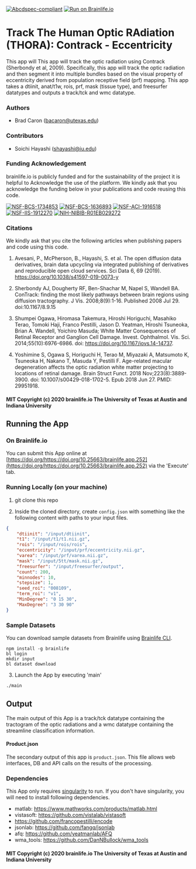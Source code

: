 [![Abcdspec-compliant](https://img.shields.io/badge/ABCD_Spec-v1.1-green.svg)](https://github.com/brain-life/abcd-spec)
[![Run on Brainlife.io](https://img.shields.io/badge/Brainlife-brainlife.app.252-blue.svg)](https://doi.org/https://doi.org/10.25663/brainlife.app.252)

# Track The Human Optic RAdiation (THORA): Contrack - Eccentricity

This app will This app will track the optic radiation using Contrack (Sherbondy et al, 2009). Specifically, this app will track the optic radiation and then segment it into multiple bundles based on the visual property of eccentricity derived from population receptive field (prf) mapping. This app takes a dtiinit, anat/t1w, rois, prf, mask (tissue type), and freesurfer datatypes and outputs a track/tck and wmc datatype.

### Authors

- Brad Caron (bacaron@utexas.edu)

### Contributors

- Soichi Hayashi (shayashi@iu.edu)

### Funding Acknowledgement

brainlife.io is publicly funded and for the sustainability of the project it is helpful to Acknowledge the use of the platform. We kindly ask that you acknowledge the funding below in your publications and code reusing this code.

[![NSF-BCS-1734853](https://img.shields.io/badge/NSF_BCS-1734853-blue.svg)](https://nsf.gov/awardsearch/showAward?AWD_ID=1734853)
[![NSF-BCS-1636893](https://img.shields.io/badge/NSF_BCS-1636893-blue.svg)](https://nsf.gov/awardsearch/showAward?AWD_ID=1636893)
[![NSF-ACI-1916518](https://img.shields.io/badge/NSF_ACI-1916518-blue.svg)](https://nsf.gov/awardsearch/showAward?AWD_ID=1916518)
[![NSF-IIS-1912270](https://img.shields.io/badge/NSF_IIS-1912270-blue.svg)](https://nsf.gov/awardsearch/showAward?AWD_ID=1912270)
[![NIH-NIBIB-R01EB029272](https://img.shields.io/badge/NIH_NIBIB-R01EB029272-green.svg)](https://grantome.com/grant/NIH/R01-EB029272-01)

### Citations

We kindly ask that you cite the following articles when publishing papers and code using this code.

1. Avesani, P., McPherson, B., Hayashi, S. et al. The open diffusion data derivatives, brain data upcycling via integrated publishing of derivatives and reproducible open cloud services. Sci Data 6, 69 (2019). https://doi.org/10.1038/s41597-019-0073-y

2. Sherbondy AJ, Dougherty RF, Ben-Shachar M, Napel S, Wandell BA. ConTrack: finding the most likely pathways between brain regions using diffusion tractography. J Vis. 2008;8(9):1-16. Published 2008 Jul 29. doi:10.1167/8.9.15

3. Shumpei Ogawa, Hiromasa Takemura, Hiroshi Horiguchi, Masahiko Terao, Tomoki Haji, Franco Pestilli, Jason D. Yeatman, Hiroshi Tsuneoka, Brian A. Wandell, Yoichiro Masuda; White Matter Consequences of Retinal Receptor and Ganglion Cell Damage. Invest. Ophthalmol. Vis. Sci. 2014;55(10):6976-6986. doi: https://doi.org/10.1167/iovs.14-14737.

4. Yoshimine S, Ogawa S, Horiguchi H, Terao M, Miyazaki A, Matsumoto K, Tsuneoka H, Nakano T, Masuda Y, Pestilli F. Age-related macular degeneration affects the optic radiation white matter projecting to locations of retinal damage. Brain Struct Funct. 2018 Nov;223(8):3889-3900. doi: 10.1007/s00429-018-1702-5. Epub 2018 Jun 27. PMID: 29951918.

#### MIT Copyright (c) 2020 brainlife.io The University of Texas at Austin and Indiana University

## Running the App

### On Brainlife.io

You can submit this App online at [https://doi.org/https://doi.org/10.25663/brainlife.app.252](https://doi.org/https://doi.org/10.25663/brainlife.app.252) via the 'Execute' tab.

### Running Locally (on your machine)

1. git clone this repo

2. Inside the cloned directory, create `config.json` with something like the following content with paths to your input files.

```json
{
	"dtiinit": "/input/dtiinit",
	"t1": "/input/t1/t1.nii.gz",
	"rois": "/input/rois/rois",
	"eccentricity": "/input/prf/eccentricity.nii.gz",
	"varea": "/input/prf/varea.nii.gz",
	"mask": "/input/5tt/mask.nii.gz",
	"freesurfer": "/input/freesurfer/output",
	"count": 200,
	"minnodes": 10,
	"stepsize": 1,
	"seed_roi": "008109",
	"term_roi": "v1",
	"MinDegree": "0 15 30",
	"MaxDegree": "3 30 90"
}
```

### Sample Datasets

You can download sample datasets from Brainlife using [Brainlife CLI](https://github.com/brain-life/cli).

```
npm install -g brainlife
bl login
mkdir input
bl dataset download
```

3. Launch the App by executing 'main'

```bash
./main
```

## Output

The main output of this App is a track/tck datatype containing the tractogram of the optic radiations and a wmc datatype containing the streamline classification information.

#### Product.json

The secondary output of this app is `product.json`. This file allows web interfaces, DB and API calls on the results of the processing.

### Dependencies

This App only requires [singularity](https://www.sylabs.io/singularity/) to run. If you don't have singularity, you will need to install following dependencies.   

- matlab: https://www.mathworks.com/products/matlab.html
- vistasoft: https://github.com/vistalab/vistasoft
- https://github.com/francopestilli/encode
- jsonlab: https://github.com/fangq/jsonlab
- afq: https://github.com/yeatmanlab/AFQ
- wma_tools: https://github.com/DanNBullock/wma_tools

#### MIT Copyright (c) 2020 brainlife.io The University of Texas at Austin and Indiana University
